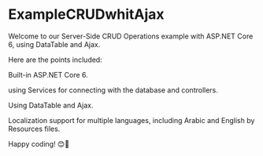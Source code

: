 # ExampleCRUDwhitAjax

Welcome to our Server-Side CRUD Operations example with ASP.NET Core 6, using DataTable and Ajax.

Here are the points included:

Built-in ASP.NET Core 6.

using Services for connecting with the database and controllers.

Using DataTable and Ajax.

Localization support for multiple languages, including Arabic and English by Resources files.


Happy coding! 😊🚀
